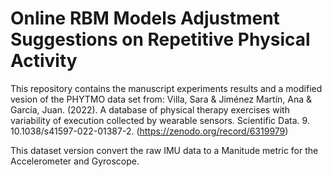 # Online RBM Models Adjustment Suggestions on Repetitive Physical Activity 

This repository contains the manuscript experiments results and a modified vesion of the PHYTMO data set from: Villa, Sara & Jiménez Martín, Ana & García, Juan. (2022). A database of physical therapy exercises with variability of execution collected by wearable sensors. Scientific Data. 9. 10.1038/s41597-022-01387-2. (https://zenodo.org/record/6319979)

This dataset version convert the raw IMU data to a Manitude metric for the Accelerometer and Gyroscope.

